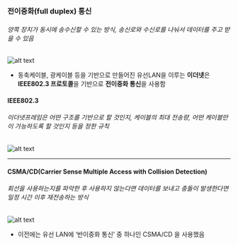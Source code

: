 ### 전이중화(full duplex) 통신

###### 양쪽 장치가 동시에 송수신할 수 있는 방식, 송신로와 수신로를 나눠서 데이터를 주고 받을 수 있음

![alt text](<스크린샷 2025-02-26 오후 7.56.07.png>)

- 동축케이블, 광케이블 등을 기반으로 만들어진 유선LAN을 이루는 **이더넷**은 **IEEE802.3 프로토콜**을 기반으로 **전이중화 통신**을 사용함

#### IEEE802.3

###### 이더넷프레임은 어떤 구조를 기반으로 할 것인지, 케이블의 최대 전송량, 어떤 케이블만이 가능하도록 할 것인지 등을 정한 규칙

![alt text](<스크린샷 2025-02-26 오후 7.54.42.png>)

---

#### CSMA/CD(Carrier Sense Multiple Access with Collision Detection)

###### 회선을 사용하는지를 파악한 후 사용하지 않는다면 데이터를 보내고 충돌이 발생한다면 일정 시간 이후 재전송하는 방식

![alt text](<스크린샷 2025-02-26 오후 7.58.07.png>)

- 이전에는 유선 LAN에 ‘반이중화 통신’ 중 하나인 CSMA/CD 을 사용했음
